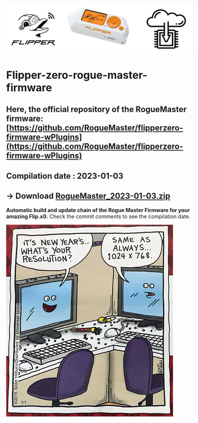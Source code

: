 ![header](https://github.com/m1ch3al/flipper-zero-rogue-master-firmware/blob/main/images/logo_main.png?raw=true)
# Flipper-zero-rogue-master-firmware

## Here, the official repository of the RogueMaster firmware: [https://github.com/RogueMaster/flipperzero-firmware-wPlugins](https://github.com/RogueMaster/flipperzero-firmware-wPlugins)

## Compilation date : 2023-01-03 
## -> Download [RogueMaster_2023-01-03.zip](https://github.com/m1ch3al/flipper-zero-rogue-master-firmware/blob/main/RogueMaster_2023-01-03.zip)

**Automatic build and update chain of the Rogue Master Firmware for your amazing Flip.x0.**
Check the commit comments to see the compilation date.

![header](https://github.com/m1ch3al/flipper-zero-rogue-master-firmware/blob/main/images/happy_new_year.jpg?raw=true)
